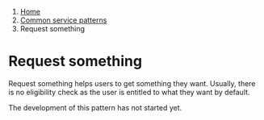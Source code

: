 1.  [Home](/docs/core/contents)
2.	[Common service patterns](/docs/core/common-service-patterns/overview)
3.  Request something

# Request something

Request something helps users to get something they want. Usually, there is no eligibility check as the user is entitled to what they want by default.

The development of this pattern has not started yet.
